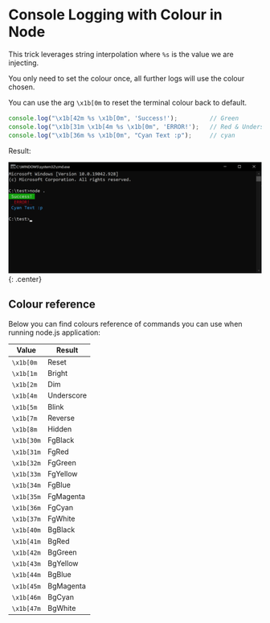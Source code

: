 # Console Logging with Colour in Node

This trick leverages string interpolation where `%s` is the value we are injecting.

You only need to set the colour once, all further logs will use the colour chosen.

You can use the arg `\x1b[0m` to reset the terminal colour back to default.

```javascript
console.log("\x1b[42m %s \x1b[0m", 'Success!');         // Green
console.log("\x1b[31m \x1b[4m %s \x1b[0m", 'ERROR!');   // Red & Underscored
console.log("\x1b[36m %s \x1b[0m", "Cyan Text :p");     // cyan
```
Result:

![image](../../../img/colour-logging.png){: .center}

## Colour reference

Below you can find colours reference of commands you can use when running node.js application:

| Value         | Result     |
| ------------- | ---------- |
| `\x1b[0m`  | Reset      |
| `\x1b[1m`  | Bright     |
| `\x1b[2m`  | Dim        |
| `\x1b[4m`  | Underscore |
| `\x1b[5m`  | Blink      |
| `\x1b[7m`  | Reverse    |
| `\x1b[8m`  | Hidden     |
| `\x1b[30m` | FgBlack    |
| `\x1b[31m` | FgRed      |
| `\x1b[32m` | FgGreen    |
| `\x1b[33m` | FgYellow   |
| `\x1b[34m` | FgBlue     |
| `\x1b[35m` | FgMagenta  |
| `\x1b[36m` | FgCyan     |
| `\x1b[37m` | FgWhite    |
| `\x1b[40m` | BgBlack    |
| `\x1b[41m` | BgRed      |
| `\x1b[42m` | BgGreen    |
| `\x1b[43m` | BgYellow   |
| `\x1b[44m` | BgBlue     |
| `\x1b[45m` | BgMagenta  |
| `\x1b[46m` | BgCyan     |
| `\x1b[47m` | BgWhite    |
